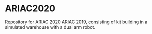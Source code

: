 # ARIAC2020
Repository for ARIAC 2020 ARIAC 2019, consisting of kit building in a simulated warehouse with a dual arm robot.
